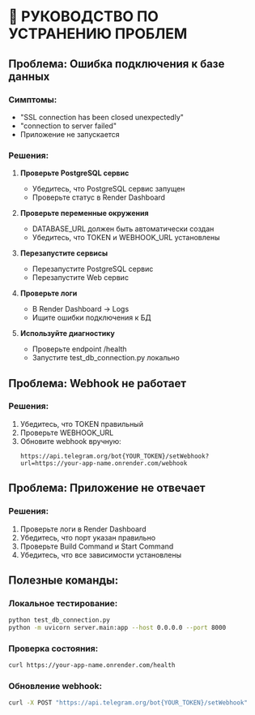 # 🔧 РУКОВОДСТВО ПО УСТРАНЕНИЮ ПРОБЛЕМ

## Проблема: Ошибка подключения к базе данных

### Симптомы:
- "SSL connection has been closed unexpectedly"
- "connection to server failed"
- Приложение не запускается

### Решения:

1. **Проверьте PostgreSQL сервис**
   - Убедитесь, что PostgreSQL сервис запущен
   - Проверьте статус в Render Dashboard

2. **Проверьте переменные окружения**
   - DATABASE_URL должен быть автоматически создан
   - Убедитесь, что TOKEN и WEBHOOK_URL установлены

3. **Перезапустите сервисы**
   - Перезапустите PostgreSQL сервис
   - Перезапустите Web сервис

4. **Проверьте логи**
   - В Render Dashboard → Logs
   - Ищите ошибки подключения к БД

5. **Используйте диагностику**
   - Проверьте endpoint /health
   - Запустите test_db_connection.py локально

## Проблема: Webhook не работает

### Решения:
1. Убедитесь, что TOKEN правильный
2. Проверьте WEBHOOK_URL
3. Обновите webhook вручную:
   ```
   https://api.telegram.org/bot{YOUR_TOKEN}/setWebhook?url=https://your-app-name.onrender.com/webhook
   ```

## Проблема: Приложение не отвечает

### Решения:
1. Проверьте логи в Render Dashboard
2. Убедитесь, что порт указан правильно
3. Проверьте Build Command и Start Command
4. Убедитесь, что все зависимости установлены

## Полезные команды:

### Локальное тестирование:
```bash
python test_db_connection.py
python -m uvicorn server.main:app --host 0.0.0.0 --port 8000
```

### Проверка состояния:
```bash
curl https://your-app-name.onrender.com/health
```

### Обновление webhook:
```bash
curl -X POST "https://api.telegram.org/bot{YOUR_TOKEN}/setWebhook"      -H "Content-Type: application/json"      -d '{"url": "https://your-app-name.onrender.com/webhook"}'
```
